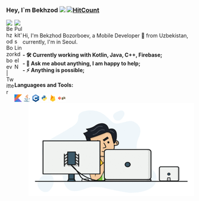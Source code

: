 ### Hey, I`m Bekhzod  <img src="https://media.giphy.com/media/hvRJCLFzcasrR4ia7z/giphy.gif" width="25px">   [![HitCount](http://hits.dwyl.com/behzod1996/{project}.svg)](http://hits.dwyl.com/behzod1996/{project})
<a href="https://twitter.com/behzodhalilov96">
  <img align="left" alt="Behzod Bozorboev | Twitter" width="22px" src="https://cdn.jsdelivr.net/npm/simple-icons@v3/icons/twitter.svg" />
</a>
<a href="https://www.linkedin.com/in/behzod-bozorboev-08808a1b9//">
  <img align="left" alt="Pulkit's LinkdeIN" width="22px" src="https://cdn.jsdelivr.net/npm/simple-icons@v3/icons/linkedin.svg" />
</a>
<br/>
<br/>
Hi, I'm Bekzhod Bozorboev, a Mobile Developer 🚀 from Uzbekistan, currently, I'm in Seoul.
<br/>
<br/>
<b>
- 🛠 Currently working with Kotlin, Java, C++, Firebase;
<br/>
- 💬 Ask me about anything, I am happy to help;
<br/>
- ⚡️ Anything is possible;
<b/>
<br/>
<br/>
<b> Languagees and Tools: </b>
<br/>
<br/>
<code><img height="20" src="https://raw.githubusercontent.com/github/explore/80688e429a7d4ef2fca1e82350fe8e3517d3494d/topics/kotlin/kotlin.png"></code>
<code><img height="20" src="https://raw.githubusercontent.com/github/explore/80688e429a7d4ef2fca1e82350fe8e3517d3494d/topics/java/java.png"></code>
<code><img height="20" src="https://raw.githubusercontent.com/github/explore/80688e429a7d4ef2fca1e82350fe8e3517d3494d/topics/cpp/cpp.png"></code>
<code><img height="20" src="https://raw.githubusercontent.com/github/explore/80688e429a7d4ef2fca1e82350fe8e3517d3494d/topics/python/python.png"></code>
<code><img height="20" src="https://raw.githubusercontent.com/github/explore/80688e429a7d4ef2fca1e82350fe8e3517d3494d/topics/firebase/firebase.png"></code>
<code><img height="20" src="https://raw.githubusercontent.com/github/explore/80688e429a7d4ef2fca1e82350fe8e3517d3494d/topics/git/git.png"></code>
    <img align="right" height="250" width="445" alt="GIF" src="https://github.com/behzod1996/About-e/blob/main/developer-gif.gif" />
<br/>
<br/>
<p align="left">
  <height="250" width="400" img src="https://github-readme-stats.vercel.app/api?username=behzod1996&show_icons=true">
</p>
 <br/>
 <br/>

